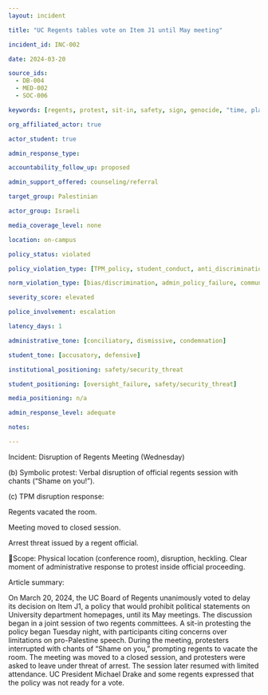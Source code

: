 ```yaml
---
layout: incident

title: "UC Regents tables vote on Item J1 until May meeting"

incident_id: INC-002

date: 2024-03-20

source_ids:
  - DB-004
  - MED-002
  - SOC-006

keywords: [regents, protest, sit-in, safety, sign, genocide, "time, place, and manner", permit, rally]

org_affiliated_actor: true

actor_student: true

admin_response_type: 

accountability_follow_up: proposed

admin_support_offered: counseling/referral

target_group: Palestinian

actor_group: Israeli

media_coverage_level: none

location: on-campus

policy_status: violated

policy_violation_type: [TPM_policy, student_conduct, anti_discrimination (?), non-affiliate]

norm_violation_type: [bias/discrimination, admin_policy_failure, community_harm, individual_harm]

severity_score: elevated

police_involvement: escalation

latency_days: 1

administrative_tone: [conciliatory, dismissive, condemnation]

student_tone: [accusatory, defensive]

institutional_positioning: safety/security_threat

student_positioning: [oversight_failure, safety/security_threat]

media_positioning: n/a

admin_response_level: adequate

notes: 

---
```


Incident: Disruption of Regents Meeting (Wednesday)

(b) Symbolic protest: Verbal disruption of official regents session with chants (“Shame on you!”).

(c) TPM disruption response:

Regents vacated the room.

Meeting moved to closed session.

Arrest threat issued by a regent official.

📍Scope: Physical location (conference room), disruption, heckling. Clear moment of administrative response to protest inside official proceeding.

Article summary: 

On March 20, 2024, the UC Board of Regents unanimously voted to delay its decision on Item J1, a policy that would prohibit political statements on University department homepages, until its May meetings. The discussion began in a joint session of two regents committees. A sit-in protesting the policy began Tuesday night, with participants citing concerns over limitations on pro-Palestine speech. During the meeting, protesters interrupted with chants of “Shame on you,” prompting regents to vacate the room. The meeting was moved to a closed session, and protesters were asked to leave under threat of arrest. The session later resumed with limited attendance. UC President Michael Drake and some regents expressed that the policy was not ready for a vote.